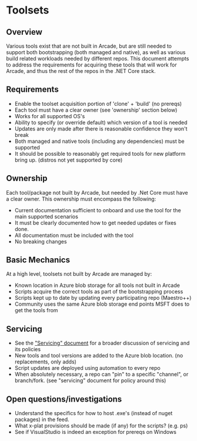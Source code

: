 # Toolsets

## Overview
Various tools exist that are not built in Arcade, but are still needed to support both bootstrapping (both managed and native), as well as various build related workloads needed by different repos.  This document attempts to address the requirements for acquiring these tools that will work for Arcade, and thus the rest of the repos in the .NET Core stack.

## Requirements
* Enable the toolset acquisition portion of 'clone' + 'build' (no prereqs)
* Each tool must have a clear owner (see 'ownership' section below)
* Works for all supported OS's 
* Ability to specify (or override default) which version of a tool is needed
* Updates are only made after there is reasonable confidence they won't break 
* Both managed and native tools (including any dependencies) must be supported
* It should be possible to reasonably get required tools for new platform bring up.  (distros not yet supported by core)

## Ownership
Each tool/package not built by Arcade, but needed by .Net Core must have a clear owner.  This ownership must encompass the following:
* Current documentation sufficient to onboard and use the tool for the main supported scenarios
* It must be clearly documented how to get needed updates or fixes done.
* All documentation must be included with the tool
* No breaking changes

## Basic Mechanics
At a high level, toolsets not built by Arcade are managed by:
* Known location in Azure blob storage for all tools not built in Arcade
* Scripts acquire the correct tools as part of the bootstrapping process
* Scripts kept up to date by updating every participating repo (Maestro++)
* Community uses the same Azure blob storage end points MSFT does to get the tools from

## Servicing
* See the ["Servicing" document](Documentation/Servicing.md) for a broader discussion of servicing and its policies
* New tools and tool versions are added to the Azure blob location.  (no replacements, only adds)
* Script updates are deployed using automation to every repo
* When absolutely necessary, a repo can "pin" to a specific "channel", or branch/fork.  (see "servicing" document for policy around this)

## Open questions/investigations
* Understand the specifics for how to host .exe's (instead of nuget packages) in the feed.
* What x-plat provisions should be made (if any) for the scripts?  (e.g. ps)
* See if VisualStudio is indeed an exception for prereqs on Windows

